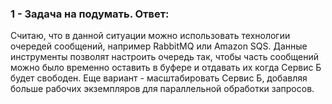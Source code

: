 ### 1 - Задача на подумать. Ответ:
Считаю, что в данной ситуации можно использовать технологии очередей сообщений, например RabbitMQ или Amazon SQS.
Данные инструменты позволят настроить очередь так, чтобы часть сообщений можно было временно оставить в буфере и отдавать их когда Сервис Б будет свободен.
Еще вариант - масштабировать Сервис Б, добавляя больше рабочих экземпляров для параллельной обработки запросов.
